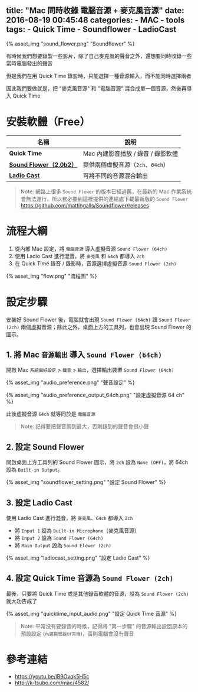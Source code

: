 title: "Mac 同時收錄 電腦音源 + 麥克風音源"
date: 2016-08-19 00:45:48
categories:
	- MAC
	- tools
tags:
	- Quick Time
	- Soundflower
	- LadioCast
---

{% asset_img "sound_flower.png" "Soundflower" %}

有時候我們想要錄製一些影片，除了自己麥克風的聲音之外，還想要同時收錄一些當時電腦發出的聲音

但是我們在用 Quick Time 錄影時，只能選擇一種音源輸入，而不能同時選擇兩者

因此我們要做就是，把 "麥克風音源" 和 "電腦音源" 混合成單一個音源，然後再導入 Quick Time


# 安裝軟體（Free）

| 名稱 										| 說明 |
| --- 										| --- |
| __Quick Time__ 							| Mac 內建影音播放 / 錄音 / 錄影軟體|
| [__Sound Flower（2.0b2）__][sound_flower] 	| 提供兩個虛擬音源（`2ch`、`64ch`）|
| [__Ladio Cast__][ladio_cast] 				| 可將不同的音源混合輸出 |

> Note:
> 網路上很多 `Sound Flower` 的版本已經過舊，在最新的 Mac 作業系統會無法運行，所以務必要到這裡提供的連結處下載最新版的 `Sound Flower`
> https://github.com/mattingalls/Soundflower/releases

# 流程大綱

1. 從內部 Mac 設定，將 `電腦音源` 導入虛擬音源 `Sound Flower (64ch)`
2. 使用 Ladio Cast 進行混音，將 `麥克風` 和 `64ch` 都導入 `2ch`
3. 在 Quick Time 錄音 / 錄影時，音源選擇虛擬音源 `Sound Flower (2ch)`

{% asset_img "flow.png" "流程圖" %}

# 設定步驟

安裝好 Sound Flower 後，電腦就會出現 `Sound Flower (64ch)` 跟 `Sound Flower (2ch)` 兩個虛擬音源；除此之外，桌面上方的工具列，也會出現 Sound Flower 的圖示。

## 1. 將 Mac `音源輸出` 導入 `Sound Flower (64ch)`

開啟 Mac `系統偏好設定` > `聲音` > `輸出`，選擇輸出裝置 `Sound Flower (64ch)`

{% asset_img "audio_preference.png" "聲音設定" %}

{% asset_img "audio_preference_output_64ch.png" "設定虛擬音源 64 ch" %}

此後虛擬音源 `64ch` 就等同於是 `電腦音源`

> Note:
> 記得要把聲音調到最大，否則錄到的聲音會很小聲

## 2. 設定 Sound Flower

開啟桌面上方工具列的 Sound Flower 圖示，將 `2ch` 設為 `None (OFF)`，將 64ch 設為 `Built-in Output`。

{% asset_img "soundflower_setting.png" "設定 Sound Flower" %}

## 3. 設定 Ladio Cast

使用 Ladio Cast 進行混音，將 `麥克風`、`64ch` 都導入 `2ch`

- 將 `Input 1` 設為 `Built-in Microphone`（麥克風音源）
- 將 `Input 2` 設為 `Sound Flower (64ch)`
- 將 `Main Output` 設為 `Sound Flower (2ch)`

{% asset_img "ladiocast_setting.png" "設定 Ladio Cast" %}

## 4. 設定 Quick Time 音源為 `Sound Flower (2ch)`

最後，只要將 Quick Time 或是其他錄音軟體的音源，設為 `Sound Flower (2ch)` 就大功告成了

{% asset_img "quicktime_input_audio.png" "設定 Quick Time 音源" %}

> Note:
> 平常沒有要錄音的時候，記得將 "第一步驟" 的音源輸出設回原本的預設設定 (`內建揚聲器`or`耳機`)，否則電腦會沒有聲音

# 參考連結

- https://youtu.be/lB9Ovqk5H5c
- http://k-tsubo.com/mac/4582/


[sound_flower]: https://github.com/mattingalls/Soundflower/releases
[ladio_cast]: https://itunes.apple.com/tw/app/ladiocast/id411213048
